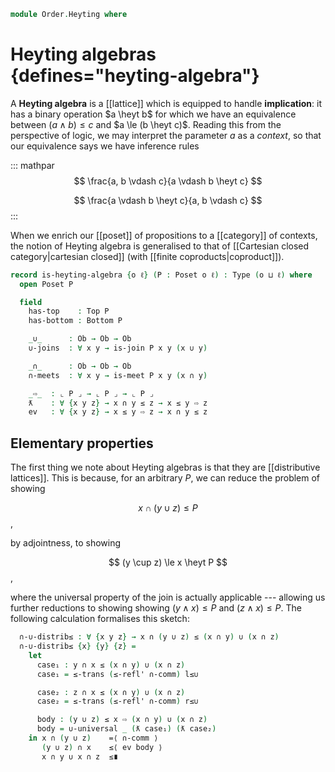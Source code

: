 <!--
```agda
open import Cat.Prelude

open import Data.Sum.Base

open import Order.Lattice.Distributive
open import Order.Diagram.Bottom
open import Order.Diagram.Join
open import Order.Diagram.Meet
open import Order.Diagram.Top
open import Order.Lattice
open import Order.Base

import Order.Diagram.Join.Reasoning as Joins
import Order.Diagram.Meet.Reasoning as Meets
import Order.Lattice.Reasoning as Lat
import Order.Reasoning as Pos
```
-->

```agda
module Order.Heyting where
```

# Heyting algebras {defines="heyting-algebra"}

A **Heyting algebra** is a [[lattice]] which is equipped to handle
**implication**: it has a binary operation $a \heyt b$ for which we have
an equivalence between $(a \land b) \le c$ and $a \le (b \heyt c)$.
Reading this from the perspective of logic, we may interpret the
parameter $a$ as a *context*, so that our equivalence says we have
inference rules

::: mathpar
$$ \frac{a, b \vdash c}{a \vdash b \heyt c} $$

$$ \frac{a \vdash b \heyt c}{a, b \vdash c} $$
:::

When we enrich our [[poset]] of propositions to a [[category]] of
contexts, the notion of Heyting algebra is generalised to that of
[[Cartesian closed category|cartesian closed]] (with [[finite
coproducts|coproduct]]).

```agda
record is-heyting-algebra {o ℓ} (P : Poset o ℓ) : Type (o ⊔ ℓ) where
  open Poset P

  field
    has-top    : Top P
    has-bottom : Bottom P

    _∪_      : Ob → Ob → Ob
    ∪-joins  : ∀ x y → is-join P x y (x ∪ y)

    _∩_      : Ob → Ob → Ob
    ∩-meets  : ∀ x y → is-meet P x y (x ∩ y)

    _⇨_  : ⌞ P ⌟ → ⌞ P ⌟ → ⌞ P ⌟
    ƛ    : ∀ {x y z} → x ∩ y ≤ z → x ≤ y ⇨ z
    ev   : ∀ {x y z} → x ≤ y ⇨ z → x ∩ y ≤ z
```

<!--
```agda
  infixr 23 _⇨_
  infixr 24 _∪_
  infixr 25 _∩_

  has-is-lattice : is-lattice P
  has-is-lattice .is-lattice.has-bottom = has-bottom
  has-is-lattice .is-lattice.has-top    = has-top
  has-is-lattice .is-lattice._∩_        = _∩_
  has-is-lattice .is-lattice.∩-meets    = ∩-meets
  has-is-lattice .is-lattice._∪_        = _∪_
  has-is-lattice .is-lattice.∪-joins    = ∪-joins
```
-->

## Elementary properties

<!--
```agda
module _ {o ℓ} {P : Poset o ℓ} (heyt : is-heyting-algebra P) where
  open is-heyting-algebra heyt
  open Lat has-is-lattice hiding (_∪_ ; _∩_)
  open Pos P
```
-->

The first thing we note about Heyting algebras is that they are
[[distributive lattices]]. This is because, for an arbitrary $P$, we can
reduce the problem of showing

$$
x \cap (y \cup z) \le P
$$,

by adjointness, to showing

$$
(y \cup z) \le x \heyt P
$$,

where the universal property of the join is actually applicable ---
allowing us further reductions to showing showing $(y \land x) \le P$
and $(z \land x) \le P$. The following calculation formalises this
sketch:

```agda
  ∩-∪-distrib≤ : ∀ {x y z} → x ∩ (y ∪ z) ≤ (x ∩ y) ∪ (x ∩ z)
  ∩-∪-distrib≤ {x} {y} {z} =
    let
      case₁ : y ∩ x ≤ (x ∩ y) ∪ (x ∩ z)
      case₁ = ≤-trans (≤-refl' ∩-comm) l≤∪

      case₂ : z ∩ x ≤ (x ∩ y) ∪ (x ∩ z)
      case₂ = ≤-trans (≤-refl' ∩-comm) r≤∪

      body : (y ∪ z) ≤ x ⇨ (x ∩ y) ∪ (x ∩ z)
      body = ∪-universal _ (ƛ case₁) (ƛ case₂)
    in x ∩ (y ∪ z)    =⟨ ∩-comm ⟩
       (y ∪ z) ∩ x    ≤⟨ ev body ⟩
       x ∩ y ∪ x ∩ z  ≤∎
```

<!--
```agda
  ∩-distribl : ∀ {x y z} → x ∩ (y ∪ z) ≡ (x ∩ y) ∪ (x ∩ z)
  ∩-distribl = distrib-le→∩-distribl has-is-lattice ∩-∪-distrib≤

  open Distributive.from-∩ has-is-lattice ∩-distribl
```
-->
